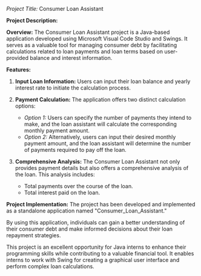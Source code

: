 *Project Title:* Consumer Loan Assistant

**Project Description:**

**Overview:**
The Consumer Loan Assistant project is a Java-based application developed using Microsoft Visual Code Studio and Swings. It serves as a valuable tool for managing consumer debt by facilitating calculations related to loan payments and loan terms based on user-provided balance and interest information.

**Features:**
1. **Input Loan Information:** Users can input their loan balance and yearly interest rate to initiate the calculation process.

2. **Payment Calculation:** The application offers two distinct calculation options:
   - *Option 1:* Users can specify the number of payments they intend to make, and the loan assistant will calculate the corresponding monthly payment amount.
   - *Option 2:* Alternatively, users can input their desired monthly payment amount, and the loan assistant will determine the number of payments required to pay off the loan.

3. **Comprehensive Analysis:** The Consumer Loan Assistant not only provides payment details but also offers a comprehensive analysis of the loan. This analysis includes:
   - Total payments over the course of the loan.
   - Total interest paid on the loan.

**Project Implementation:**
The project has been developed and implemented as a standalone application named "Consumer_Loan_Assistant."

By using this application, individuals can gain a better understanding of their consumer debt and make informed decisions about their loan repayment strategies.

This project is an excellent opportunity for Java interns to enhance their programming skills while contributing to a valuable financial tool. It enables interns to work with Swing for creating a graphical user interface and perform complex loan calculations.
